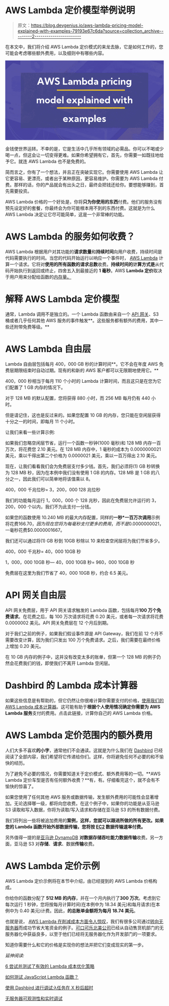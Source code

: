 # AWS Lambda 定价模型举例说明

> 原文：<https://blog.devgenius.io/aws-lambda-pricing-model-explained-with-examples-79193e67c6da?source=collection_archive---------2----------------------->

在本文中，我们将介绍 AWS Lambda 定价模式的来龙去脉，它是如何工作的，您可能会考虑哪些额外费用，以及细则中有哪些内容。

![](img/2d542eef989f5ce31a2a569603fc580c.png)

金钱使世界运转。不幸的是，它是生活中几乎所有领域的必需品。你可以不喝或少喝一点，但这会让一切变得更难。如果你希望拥有它，首先，你需要一如既往地给予它。就连 AWS Lambda 也不是免费的。

简而言之，你有了一个想法，并且正在突破实现它。你需要使用 AWS Lambda 让它更容易、更漂亮，或者出于某种原因，更容易维护。你需要为 AWS Lambda 付费。那样的话，你的产品就会有出头之日，最终会把钱还给你。要想能够赚到，首先需要投资。

AWS Lambda 价格的一个好处是，你将**只为你使用的东西**付费。他们的服务没有预先设定好的套餐，你最终会为你可能根本用不到的东西付费。这就是为什么 AWS Lambda 决定让它尽可能简单，这是一个非常棒的功能。

# AWS Lambda 的服务如何收费？

AWS Lambda 根据用户对其功能的**请求数量**和**持续时间**向用户收费，持续时间是代码需要执行的时间。当您的代码开始运行以响应一个事件时， [AWS Lambda](https://aws.amazon.com/lambda/) 计算一个请求。它将对**使用的所有函数的请求总数**收费。**持续时间的计算方式是**从代码开始执行到返回或终止，四舍五入到最接近的 **1 毫秒**。AWS **Lambda 定价**取决于用户用来分配给函数的[内存量。](https://dashbird.io/blog/lower-aws-lambda-bill-increasing-memory/)

# 解释 AWS Lambda 定价模型

通常，Lambda 调用不是独立的。一个 Lambda 函数由来自一个 [API 网关](https://dashbird.io/knowledge-base/api-gateway/what-is-aws-api-gateway/)、S3 桶或者几乎任何其他 AWS 服务的事件触发**。这些服务都有额外的费用，其中一些还附带免费等级。**

# AWS Lambda 自由层

Lambda 自由层包括每月 400，000 GB 秒的计算时间**。它不会在年度 AWS 免费层期限结束时自动过期。现有的和新的 AWS 客户都可以无限期地使用它。**

400，000 秒相当于每月 110 个小时的 Lambda 计算时间，而且这只是在您为它们配置了 1 GB 内存的情况下。

对于 128 MB 的默认配置，您将获得 880 小时，而 256 MB 每月仍有 440 小时。

但是请记住，这也是反过来的。如果您配置 10 GB 的内存，您只能在空闲层获得十分之一的时间，即每月 11 个小时。

让我们来看一些计算示例:

如果我们忽略空闲层节省，运行一个函数一秒钟(1000 毫秒)和 128 MB 内存一百万次，将花费您 2.10 美元。在 128 MB 内存中，1 毫秒的成本为 0.0000000021 美元，乘以千得出第二个价格为 0.0000021 美元，乘以一百万得出 2.10 美元。

现在，让我们看看我们会为免费层支付多少钱。首先，我们必须将(1) GB 秒转换为 128 MB 秒，因为在本例中我们没有使用 1 GB 的内存。128 MB 是 1 GB 的八分之一，因此我们可以简单地将该值乘以 8。

400，000 千兆位秒= 3，200，000 128 兆位秒

我们的功能每月运行 1，000，000 个 128 兆秒，因此在免费层允许运行的 3，200，000 个以内，我们不为此支付一分钱。

如果您的函数使用 10.240 MB 的最大内存配置，同样的**一秒*一百万次调用**示例将花费$166.70，因为现在您将为每毫秒支付更多的费用，而不是$0.0000000021，一毫秒花费$0.0000001667。

我们还可以通过将(1) GB 秒到 10GB 秒除以 10 来检查空闲层将为我们节省多少。

400，000 千兆秒= 40，000 10GB 秒

1，000，000 10GB 秒— 40，000 10GB 秒= 960，000 10GB 秒

免费层在这里为我们节省了 40，000 10GB 秒，约合 6.5 美元。

# API 网关自由层

API 网关免费层，用于 API 网关请求触发的 Lambda 函数，包括每月**100 万个免费请求**。在花费之后，每 100 万次请求将花费 0.20 美元，或者每一次请求将花费 0.0000002 美元。API 网关免费层在 12 个月后到期。

对于我们之前的例子，如果我们假设事件源是 API Gateway，我们在前 12 个月不需要改变计算，因为我们只发出 100 万个免费请求。之后，我们需要在最终价格上增加 0.20 美元。

在 10 GB 内存的例子中，这并没有改变太多的账单，但第一个 128 MB 的例子仍然会花费我们的钱，即使我们不离开 Lambda 空闲层。

# Dashbird 的 Lambda 成本计算器

如果这些信息是有帮助的，但它仍然让你很难计算你需要支付的价格，[使用我们的 AWS Lambda 成本计算器](https://dashbird.io/lambda-cost-calculator/)。这可能有助于**根据个人使用情况确定你需要为 AWS Lambda 服务**支付的费用。点击此链接，计算你自己的 AWS Lambda 价格。

# AWS Lambda 定价范围内的额外费用

人们大多不喜欢**的小字**，通常他们不会通读。这就是为什么我们在 [Dashbird](https://dashbird.io/) 已经阅读了全部内容，我们希望将它传递给你们。这样，你将避免任何不必要的和不愉快的经历。

为了避免不必要的情况，你需要知道关于定价模式、额外费用等的一切。**AWS Lambda 定价车型是否有任何额外收费？**有，有。仔细看完这个，就不会有不愉快的惊喜了。

如果您使用了任何其他 AWS 服务或数据传输，发生额外费用的可能性会显著增加。无论选择哪一级，都将向您收费。在这个例子中，如果你的功能是从亚马逊 S3 读取和写入数据，你将为读取/写入请求和存储在亚马逊 S3 的所有数据付费。

我们将列出一些将被追加费用的**案例，这样，您就可以跟进所做的所有更改。如果您的 Lambda 函数开始外部数据传输，您将按 [EC2](https://aws.amazon.com/ec2/) 数据传输速率付费。**

另外值得一提的是[亚马逊 DynamoDB](https://aws.amazon.com/dynamodb/) **对数据存储****吞吐能力****数据传输**收费。另一方面，亚马逊 S3 对**存储**、**请求**、数据**传输**收费。

# AWS Lambda 定价示例

AWS Lambda 定价示例将在本节中介绍，由已经提到的 AWS Lambda 价格构成。

你给你的函数分配了 **512 MB 的内存**，并在一个月内执行了**300 万次**。考虑到它每次运行 1 秒钟，您将按每月计算时间(在本例中为 18.34 美元)和每月请求(在本例中为 0.40 美元)计费。因此，**的总账单金额将为每月 18.74 美元**。

也就是说， [AWS Lambda 在削减成本方面令人惊叹](https://dashbird.io/blog/serverless-survey-results-benefits/)，我们有很多公司通过[转向无服务器](https://dashbird.io/blog/migrating-to-serverless-making-it-work/)而成功节省大笔资金的例子。[可口可乐北美公司](https://dashbird.io/blog/serverless-case-study-coca-cola/)已经从自动售货机部门的无服务器化中获益良多，以至于他们已经将无服务器化作为开发部门的一项要求。

知道你需要什么和它的价格是实现你的想法并把它们变成现实的第一步。

*延伸阅读:*

[6 尝试并测试了有效的 Lambda 成本优化策略](https://dashbird.io/blog/aws-lambda-cost-optimization-strategies/)

[如何测试 JavaScript Lambda 函数？](https://dashbird.io/blog/test-javascript-lambda-functions/)

[使用 Dashbird 进行调试:λ任务在 X 秒后超时](https://dashbird.io/blog/task-timed-out-after-x-seconds/)

[无服务器可观测性和实时调试](https://dashbird.io/observability/serverless-observability-real-time-debugging/)